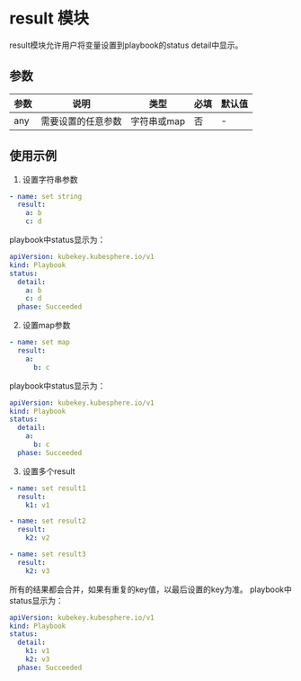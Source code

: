 # result 模块

result模块允许用户将变量设置到playbook的status detail中显示。

## 参数

| 参数 | 说明 | 类型 | 必填 | 默认值 |
|------|------|------|------|-------|
| any | 需要设置的任意参数 | 字符串或map | 否 | - |

## 使用示例

1. 设置字符串参数
```yaml
- name: set string
  result:
    a: b
    c: d
```
playbook中status显示为：
```yaml
apiVersion: kubekey.kubesphere.io/v1
kind: Playbook
status:
  detail:
    a: b
    c: d
  phase: Succeeded
```

2. 设置map参数
```yaml
- name: set map
  result:
    a: 
      b: c
```
playbook中status显示为：
```yaml
apiVersion: kubekey.kubesphere.io/v1
kind: Playbook
status:
  detail:
    a:
      b: c
  phase: Succeeded
```

3. 设置多个result
```yaml
- name: set result1
  result:
    k1: v1

- name: set result2
  result:
    k2: v2

- name: set result3
  result:
    k2: v3
```    
所有的结果都会合并，如果有重复的key值，以最后设置的key为准。
playbook中status显示为：
```yaml
apiVersion: kubekey.kubesphere.io/v1
kind: Playbook
status:
  detail:
    k1: v1
    k2: v3
  phase: Succeeded
```